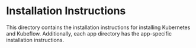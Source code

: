 # Installation Instructions

This directory contains the installation instructions for installing Kubernetes and
Kubeflow. Additionally, each app directory has the app-specific installation instructions.
